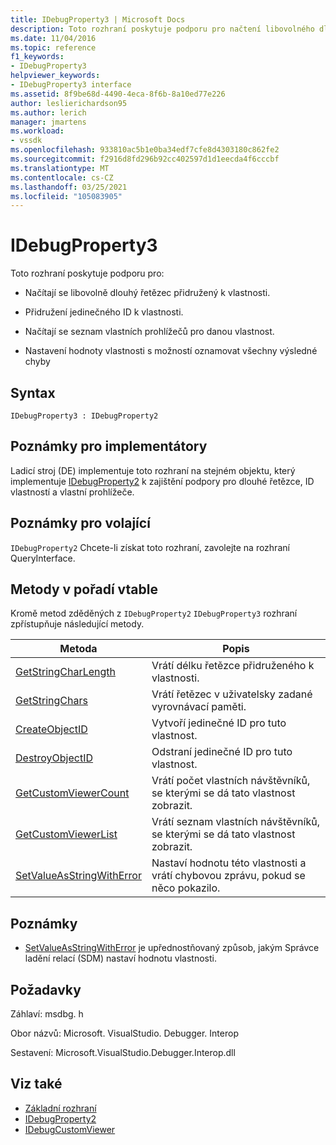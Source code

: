 ```yaml
---
title: IDebugProperty3 | Microsoft Docs
description: Toto rozhraní poskytuje podporu pro načtení libovolného dlouhého řetězce přidruženého k vlastnosti, přidružení jedinečného ID k vlastnosti, načítání seznamu vlastních čtenářů pro danou vlastnost, nastavení hodnoty vlastnosti s možností oznamovat případné chyby.
ms.date: 11/04/2016
ms.topic: reference
f1_keywords:
- IDebugProperty3
helpviewer_keywords:
- IDebugProperty3 interface
ms.assetid: 8f9be68d-4490-4eca-8f6b-8a10ed77e226
author: leslierichardson95
ms.author: lerich
manager: jmartens
ms.workload:
- vssdk
ms.openlocfilehash: 933810ac5b1e0ba34edf7cfe8d4303180c862fe2
ms.sourcegitcommit: f2916d8fd296b92cc402597d1d1eecda4f6cccbf
ms.translationtype: MT
ms.contentlocale: cs-CZ
ms.lasthandoff: 03/25/2021
ms.locfileid: "105083905"
---
```

# <a name="idebugproperty3"></a>IDebugProperty3
Toto rozhraní poskytuje podporu pro:

- Načítají se libovolně dlouhý řetězec přidružený k vlastnosti.

- Přidružení jedinečného ID k vlastnosti.

- Načítají se seznam vlastních prohlížečů pro danou vlastnost.

- Nastavení hodnoty vlastnosti s možností oznamovat všechny výsledné chyby

## <a name="syntax"></a>Syntax

```
IDebugProperty3 : IDebugProperty2
```

## <a name="notes-for-implementers"></a>Poznámky pro implementátory
 Ladicí stroj (DE) implementuje toto rozhraní na stejném objektu, který implementuje [IDebugProperty2](../../../extensibility/debugger/reference/idebugproperty2.md) k zajištění podpory pro dlouhé řetězce, ID vlastností a vlastní prohlížeče.

## <a name="notes-for-callers"></a>Poznámky pro volající
 [](/cpp/atl/queryinterface) `IDebugProperty2` Chcete-li získat toto rozhraní, zavolejte na rozhraní QueryInterface.

## <a name="methods-in-vtable-order"></a>Metody v pořadí vtable
 Kromě metod zděděných z `IDebugProperty2` `IDebugProperty3` rozhraní zpřístupňuje následující metody.

|Metoda|Popis|
|------------|-----------------|
|[GetStringCharLength](../../../extensibility/debugger/reference/idebugproperty3-getstringcharlength.md)|Vrátí délku řetězce přidruženého k vlastnosti.|
|[GetStringChars](../../../extensibility/debugger/reference/idebugproperty3-getstringchars.md)|Vrátí řetězec v uživatelsky zadané vyrovnávací paměti.|
|[CreateObjectID](../../../extensibility/debugger/reference/idebugproperty3-createobjectid.md)|Vytvoří jedinečné ID pro tuto vlastnost.|
|[DestroyObjectID](../../../extensibility/debugger/reference/idebugproperty3-destroyobjectid.md)|Odstraní jedinečné ID pro tuto vlastnost.|
|[GetCustomViewerCount](../../../extensibility/debugger/reference/idebugproperty3-getcustomviewercount.md)|Vrátí počet vlastních návštěvníků, se kterými se dá tato vlastnost zobrazit.|
|[GetCustomViewerList](../../../extensibility/debugger/reference/idebugproperty3-getcustomviewerlist.md)|Vrátí seznam vlastních návštěvníků, se kterými se dá tato vlastnost zobrazit.|
|[SetValueAsStringWithError](../../../extensibility/debugger/reference/idebugproperty3-setvalueasstringwitherror.md)|Nastaví hodnotu této vlastnosti a vrátí chybovou zprávu, pokud se něco pokazilo.|

## <a name="remarks"></a>Poznámky
- [SetValueAsStringWithError](../../../extensibility/debugger/reference/idebugproperty3-setvalueasstringwitherror.md) je upřednostňovaný způsob, jakým Správce ladění relací (SDM) nastaví hodnotu vlastnosti.

## <a name="requirements"></a>Požadavky
 Záhlaví: msdbg. h

 Obor názvů: Microsoft. VisualStudio. Debugger. Interop

 Sestavení: Microsoft.VisualStudio.Debugger.Interop.dll

## <a name="see-also"></a>Viz také
- [Základní rozhraní](../../../extensibility/debugger/reference/core-interfaces.md)
- [IDebugProperty2](../../../extensibility/debugger/reference/idebugproperty2.md)
- [IDebugCustomViewer](../../../extensibility/debugger/reference/idebugcustomviewer.md)
